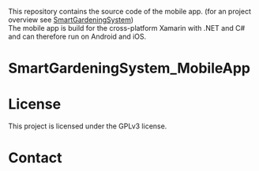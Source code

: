 This repository contains the source code of the mobile app. (for an project overview see [SmartGardeningSystem](https://github.com/Bernd-H/SmartGardeningSystem))<br/>
The mobile app is build for the cross-platform Xamarin with .NET and C# and can therefore run on Android and iOS.

# SmartGardeningSystem_MobileApp


# License
This project is licensed under the GPLv3 license.

# Contact
